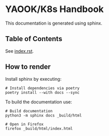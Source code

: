 # YAOOK/K8s Handbook

This documentation is generated using sphinx.

## Table of Contents

See [index.rst](index.rst).

## How to render

Install sphinx by executing:

```shell
# Install dependencies via poetry
poetry install --with docs --sync
```

To build the documentation use:

```shell
# Build documentation
python3 -m sphinx docs _build/html

# Open in Firefox
firefox _build/html/index.html
```
